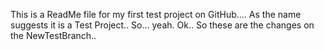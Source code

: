This is a ReadMe file for my first test project on GitHub.... As the name suggests it is a Test Project.. So... yeah.
Ok.. So these are the changes on the NewTestBranch..
